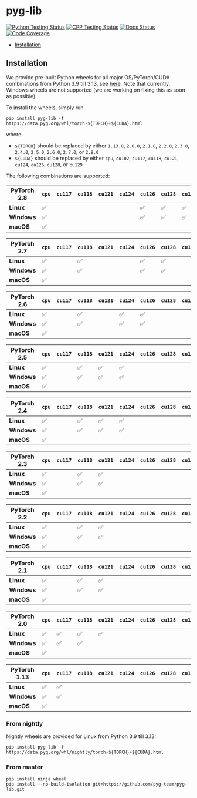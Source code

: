 [python-testing-image]: https://github.com/pyg-team/pyg-lib/actions/workflows/python_testing.yml/badge.svg
[python-testing-url]: https://github.com/pyg-team/pyg-lib/actions/workflows/python_testing.yml
[cpp-testing-image]: https://github.com/pyg-team/pyg-lib/actions/workflows/cpp_testing.yml/badge.svg
[cpp-testing-url]: https://github.com/pyg-team/pyg-lib/actions/workflows/cpp_testing.yml
[docs-image]: https://readthedocs.org/projects/pyg-lib/badge/?version=latest
[docs-url]: https://pyg-lib.readthedocs.io/en/latest/?badge=latest
[coverage-image]: https://codecov.io/gh/pyg-team/pyg-lib/branch/master/graph/badge.svg
[coverage-url]: https://codecov.io/github/pyg-team/pyg-lib?branch=master

# pyg-lib

[![Python Testing Status][python-testing-image]][python-testing-url]
[![CPP Testing Status][cpp-testing-image]][cpp-testing-url]
[![Docs Status][docs-image]][docs-url]
[![Code Coverage][coverage-image]][coverage-url]

* [Installation](#installation)

## Installation

We provide pre-built Python wheels for all major OS/PyTorch/CUDA combinations from Python 3.9 till 3.13, see [here](https://data.pyg.org/whl).
Note that currently, Windows wheels are not supported (we are working on fixing this as soon as possible).

To install the wheels, simply run

```
pip install pyg-lib -f https://data.pyg.org/whl/torch-${TORCH}+${CUDA}.html
```

where

* `${TORCH}` should be replaced by either `1.13.0`, `2.0.0`, `2.1.0`, `2.2.0`, `2.3.0`, `2.4.0`, `2.5.0`, `2.6.0`, `2.7.0`, or `2.8.0`
* `${CUDA}` should be replaced by either `cpu`, `cu102`, `cu117`, `cu118`, `cu121`, `cu124`, `cu126`, `cu128`, or `cu129`

The following combinations are supported:

| PyTorch 2.8  | `cpu` | `cu117` | `cu118` | `cu121` | `cu124` | `cu126` | `cu128` | `cu129` |
|--------------|-------|---------|---------|---------|---------|---------|---------|---------|
| **Linux**    | ✅    |         |         |         |         | ✅      | ✅      | ✅      |
| **Windows**  | ✅    |         |         |         |         | ✅      | ✅      | ✅      |
| **macOS**    | ✅    |         |         |         |         |         |         |        |

| PyTorch 2.7  | `cpu` | `cu117` | `cu118` | `cu121` | `cu124` | `cu126` | `cu128` | `cu129` |
|--------------|-------|---------|---------|---------|---------|---------|---------|---------|
| **Linux**    | ✅    |         | ✅      |         |         | ✅      | ✅      |         |
| **Windows**  | ✅    |         | ✅      |         |         | ✅      | ✅      |         |
| **macOS**    | ✅    |         |         |         |         |         |         |         |

| PyTorch 2.6  | `cpu` | `cu117` | `cu118` | `cu121` | `cu124` | `cu126` | `cu128` | `cu129` |
|--------------|-------|---------|---------|---------|---------|---------|---------|---------|
| **Linux**    | ✅    |         | ✅      |         | ✅      | ✅      |         |         |
| **Windows**  | ✅    |         | ✅      |         | ✅      | ✅      |         |         |
| **macOS**    | ✅    |         |         |         |         |         |         |         |

| PyTorch 2.5  | `cpu` | `cu117` | `cu118` | `cu121` | `cu124` | `cu126` | `cu128` | `cu129` |
|--------------|-------|---------|---------|---------|---------|---------|---------|---------|
| **Linux**    | ✅    |         | ✅      | ✅      | ✅      |         |         |         |
| **Windows**  | ✅    |         | ✅      | ✅      | ✅      |         |         |         |
| **macOS**    | ✅    |         |         |         |         |         |         |         |

| PyTorch 2.4  | `cpu` | `cu117` | `cu118` | `cu121` | `cu124` | `cu126` | `cu128` | `cu129` |
|--------------|-------|---------|---------|---------|---------|---------|---------|---------|
| **Linux**    | ✅    |         | ✅      | ✅      | ✅      |         |         |         |
| **Windows**  | ✅    |         | ✅      | ✅      | ✅      |         |         |         |
| **macOS**    | ✅    |         |         |         |         |         |         |         |

| PyTorch 2.3  | `cpu` | `cu117` | `cu118` | `cu121` | `cu124` | `cu126` | `cu128` | `cu129` |
|--------------|-------|---------|---------|---------|---------|---------|---------|---------|
| **Linux**    | ✅    |         | ✅      | ✅      |         |         |         |         |
| **Windows**  | ✅    |         | ✅      | ✅      |         |         |         |         |
| **macOS**    | ✅    |         |         |         |         |         |         |         |

| PyTorch 2.2  | `cpu` | `cu117` | `cu118` | `cu121` | `cu124` | `cu126` | `cu128` | `cu129` |
|--------------|-------|---------|---------|---------|---------|---------|---------|---------|
| **Linux**    | ✅    |         | ✅      | ✅      |         |         |         |         |
| **Windows**  | ✅    |         | ✅      | ✅      |         |         |         |         |
| **macOS**    | ✅    |         |         |         |         |         |         |         |

| PyTorch 2.1  | `cpu` | `cu117` | `cu118` | `cu121` | `cu124` | `cu126` | `cu128` | `cu129` |
|--------------|-------|---------|---------|---------|---------|---------|---------|---------|
| **Linux**    | ✅    |         | ✅      | ✅      |         |         |         |         |
| **Windows**  | ✅    |         | ✅      | ✅      |         |         |         |         |
| **macOS**    | ✅    |         |         |         |         |         |         |         |

| PyTorch 2.0  | `cpu` | `cu117` | `cu118` | `cu121` | `cu124` | `cu126` | `cu128` | `cu129` |
|--------------|-------|---------|---------|---------|---------|---------|---------|---------|
| **Linux**    | ✅    | ✅      | ✅      | ✅      |         |         |         |         |
| **Windows**  | ✅    | ✅      | ✅      |         |         |         |         |         |
| **macOS**    | ✅    |         |         |         |         |         |         |         |

| PyTorch 1.13 | `cpu` | `cu117` | `cu118` | `cu121` | `cu124` | `cu126` | `cu128` | `cu129` |
|--------------|-------|---------|---------|---------|---------|---------|---------|---------|
| **Linux**    | ✅    | ✅      |         |         |         |         |         |         |
| **Windows**  | ✅    | ✅      |         |         |         |         |         |         |
| **macOS**    | ✅    |         |         |         |         |         |         |         |

### From nightly

Nightly wheels are provided for Linux from Python 3.9 till 3.13:

```
pip install pyg-lib -f https://data.pyg.org/whl/nightly/torch-${TORCH}+${CUDA}.html
```

### From master

```
pip install ninja wheel
pip install --no-build-isolation git+https://github.com/pyg-team/pyg-lib.git
```
